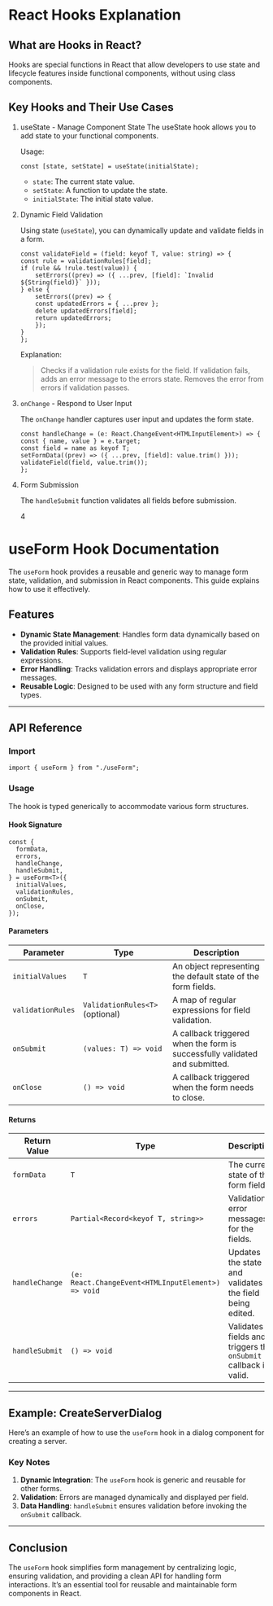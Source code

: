 # React Hooks Explanation

## What are Hooks in React?

Hooks are special functions in React that allow developers to use state and lifecycle features inside functional components, without using class components.

## Key Hooks and Their Use Cases

1. useState - Manage Component State
The useState hook allows you to add state to your functional components.

    Usage:

    ```tsx
    const [state, setState] = useState(initialState);
    ```
    - `state`: The current state value.
    - `setState`: A function to update the state.
    - `initialState`: The initial state value.

2. Dynamic Field Validation

    Using state (`useState`), you can dynamically update and validate fields in a form.

    ```tsx
    const validateField = (field: keyof T, value: string) => {
    const rule = validationRules[field];
    if (rule && !rule.test(value)) {
        setErrors((prev) => ({ ...prev, [field]: `Invalid ${String(field)}` }));
    } else {
        setErrors((prev) => {
        const updatedErrors = { ...prev };
        delete updatedErrors[field];
        return updatedErrors;
        });
    }
    };
    ```
    Explanation:

    > Checks if a validation rule exists for the field.
    > If validation fails, adds an error message to the errors state.
    > Removes the error from errors if validation passes.

3. `onChange` - Respond to User Input

    The `onChange` handler captures user input and updates the form state.

    ```tsx
    const handleChange = (e: React.ChangeEvent<HTMLInputElement>) => {
    const { name, value } = e.target;
    const field = name as keyof T;
    setFormData((prev) => ({ ...prev, [field]: value.trim() }));
    validateField(field, value.trim());
    };
    ```
    
4. Form Submission

    The `handleSubmit` function validates all fields before submission.

    4
# useForm Hook Documentation

The `useForm` hook provides a reusable and generic way to manage form state, validation, and submission in React components. This guide explains how to use it effectively.

## Features

- **Dynamic State Management**: Handles form data dynamically based on the provided initial values.
- **Validation Rules**: Supports field-level validation using regular expressions.
- **Error Handling**: Tracks validation errors and displays appropriate error messages.
- **Reusable Logic**: Designed to be used with any form structure and field types.

---

## API Reference

### Import
```tsx
import { useForm } from "./useForm";
```

### Usage
The hook is typed generically to accommodate various form structures.

#### Hook Signature
```tsx
const {
  formData,
  errors,
  handleChange,
  handleSubmit,
} = useForm<T>({
  initialValues,
  validationRules,
  onSubmit,
  onClose,
});
```

#### Parameters
| Parameter          | Type                                | Description                                                                 |
|--------------------|-------------------------------------|-----------------------------------------------------------------------------|
| `initialValues`    | `T`                                | An object representing the default state of the form fields.               |
| `validationRules`  | `ValidationRules<T>` (optional)    | A map of regular expressions for field validation.                         |
| `onSubmit`         | `(values: T) => void`              | A callback triggered when the form is successfully validated and submitted.|
| `onClose`          | `() => void`                       | A callback triggered when the form needs to close.                         |

#### Returns
| Return Value       | Type                                | Description                                                                 |
|--------------------|-------------------------------------|-----------------------------------------------------------------------------|
| `formData`         | `T`                                | The current state of the form fields.                                       |
| `errors`           | `Partial<Record<keyof T, string>>` | Validation error messages for the fields.                                   |
| `handleChange`     | `(e: React.ChangeEvent<HTMLInputElement>) => void` | Updates the state and validates the field being edited. |
| `handleSubmit`     | `() => void`                       | Validates all fields and triggers the `onSubmit` callback if valid.         |

---

## Example: CreateServerDialog

Here’s an example of how to use the `useForm` hook in a dialog component for creating a server.

### Key Notes
1. **Dynamic Integration**: The `useForm` hook is generic and reusable for other forms.
2. **Validation**: Errors are managed dynamically and displayed per field.
3. **Data Handling**: `handleSubmit` ensures validation before invoking the `onSubmit` callback.

---

## Conclusion
The `useForm` hook simplifies form management by centralizing logic, ensuring validation, and providing a clean API for handling form interactions. It’s an essential tool for reusable and maintainable form components in React.

